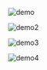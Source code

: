 ![demo](https://github.com/haolam05/Battleship/assets/71291057/0b5e97a0-c435-4cbe-b5a0-fb6cd7011f63)


![demo2](https://github.com/haolam05/Battleship/assets/71291057/1ea8d9ae-5ea0-46d5-b162-64560a559972)


![demo3](https://github.com/haolam05/Battleship/assets/71291057/2f723cb2-ebc6-4fdb-ac28-9dcbf3af2df0)


![demo4](https://github.com/haolam05/Battleship/assets/71291057/57af79f5-e771-455c-b536-5d1c2aef655e)
